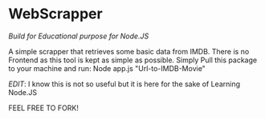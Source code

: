 WebScrapper
===========
*Build for Educational purpose for Node.JS*

A simple scrapper that retrieves some basic data from IMDB.
There is no Frontend as this tool is kept as simple as possible.
Simply Pull this package to your machine and run:
Node app.js "Url-to-IMDB-Movie"

*EDIT*:
I know this is not so useful but it is here for the sake of Learning Node.JS

FEEL FREE TO FORK!
